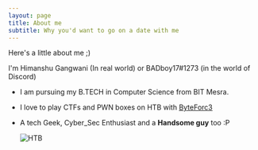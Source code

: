 ```yaml
---
layout: page
title: About me
subtitle: Why you'd want to go on a date with me
---
```

  
  Here's a little about me ;)

  I'm Himanshu Gangwani (In real world) or BADboy17#1273 (in the world of Discord) 

- I am pursuing my B.TECH in Computer Science from BIT Mesra. 
- I love to play CTFs and PWN boxes on HTB with [ByteForc3](https://ctftime.org/team/71631)
- A tech Geek, Cyber_Sec Enthusiast and a __Handsome guy__ too :P


  ![HTB](https://www.hackthebox.eu/badge/image/92191 "Not Clickable :P")
